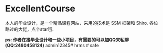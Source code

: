 # ExcellentCourse
本人的毕业设计，是一个精品课程网站，采用的技术是 SSM 框架和 Shiro.
各位路过的大佬，点个star哦.
  
  **ps: 作者在接毕业设计和一些小项目，有需要的可以加QQ来私聊(QQ:2480458124)**
admin12345#   h r m s  
 #   s a f e  
 